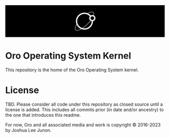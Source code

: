 <div align="center">
	<img src="https://github.com/oro-os/kernel/raw/master/asset/oro-banner.svg?sanitize=true" />
</div>

# Oro Operating System Kernel
This repository is the home of the Oro Operating System kernel.

# License
TBD. Please consider all code under this repository as closed source until a license is added.
This includes all commits prior (in date and/or ancestry) to the one that introduces this readme.

For now, Oro and all associated media and work is copyright &copy; 2016-2023 by Joshua Lee Junon.
